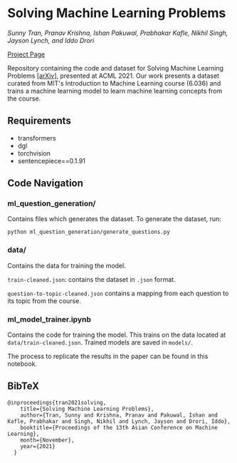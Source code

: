 # Solving Machine Learning Problems

_Sunny Tran, Pranav Krishna, Ishan Pakuwal, Prabhakar Kafle, Nikhil Singh, Jayson Lynch, and Iddo Drori_

[Project Page](https://stran123.github.io/solving-mlp/)

Repository containing the code and dataset for Solving Machine Learning Problems [[arXiv]](https://arxiv.org/abs/2107.01238), presented at ACML 2021. Our work presents a dataset curated from MIT's Introduction to Machine Learning course (6.036) and trains a machine learning model to learn machine learning concepts from the course.

## Requirements

- transformers
- dgl
- torchvision
- sentencepiece==0.1.91

## Code Navigation

### ml_question_generation/

Contains files which generates the dataset. To generate the dataset, run:
```
python ml_question_generation/generate_questions.py
```

### data/

Contains the data for training the model. 

`train-cleaned.json`: contains the dataset in `.json` format.

`question-to-topic-cleaned.json` contains a mapping from each question to its topic from the course. 

### ml_model_trainer.ipynb

Contains the code for training the model. This trains on the data located at `data/train-cleaned.json`. Trained models are saved in `models/`. 

The process to replicate the results in the paper can be found in this notebook.


## BibTeX

```
@inproceedings{tran2021solving,
    title={Solving Machine Learning Problems}, 
    author={Tran, Sunny and Krishna, Pranav and Pakuwal, Ishan and Kafle, Prabhakar and Singh, Nikhil and Lynch, Jayson and Drori, Iddo},
    booktitle={Proceedings of the 13th Asian Conference on Machine Learning},
    month={November},
    year={2021}
  }
```
